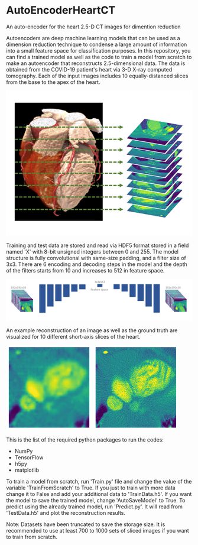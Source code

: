 # AutoEncoderHeartCT
An auto-encoder for the heart 2.5-D CT images for dimention reduction

Autoencoders are deep machine learning models that can be used as a dimension reduction technique to condense a large amount of information into a small feature space for classification purposes. In this repository, you can find a trained model as well as the code to train a model from scratch to make an autoencoder that reconstructs 2.5-dimensional data. The data is obtained from the COVID-19 patient's heart via 3-D X-ray computed tomography. Each of the input images includes 10 equally-distanced slices from the base to the apex of the heart. 

![Image slices obtained from CT](images/Slices.png)


Training and test data are stored and read via HDF5 format stored in a field named 'X' with 8-bit unsigned integers between 0 and 255. 
The model structure is fully convolutional with same-size padding, and a filter size of 3x3. There are 6 encoding and decoding steps in the model and the depth of the filters starts from 10 and increases to 512 in feature space. 

![Model](images/Model.png)

An example reconstruction of an image as well as the ground truth are visualized for 10 different short-axis slices of the heart. 

![reconstructed](images/reconstructed.gif)
![reconstructed](images/raw.gif)

This is the list of the required python packages to run the codes: 
* NumPy
* TensorFlow
* h5py
* matplotlib

To train a model from scratch, run 'Train.py' file and change the value of the variable 'TrainFromScratch' to True. If you just to train with more data change it to False and add your additional data to 'TrainData.h5'. 
If you want the model to save the trained model, change 'AutoSaveModel' to True. 
To predict using the already trained model, run 'Predict.py'. It will read from 'TestData.h5' and plot the reconstruction results. 

Note: Datasets have been truncated to save the storage size. It is recommended to use at least 700 to 1000 sets of sliced images if you want to train from scratch. 


